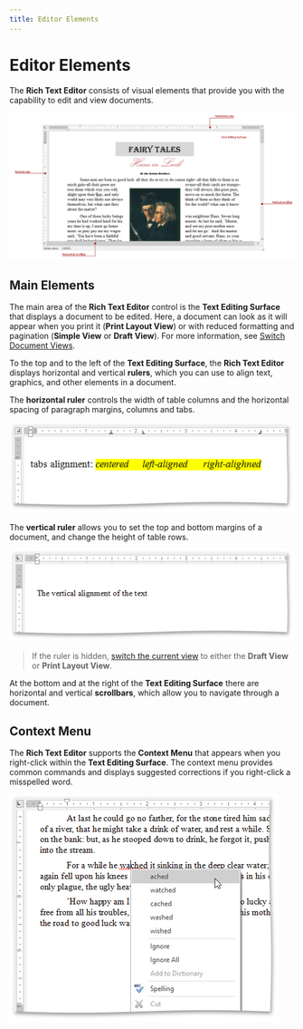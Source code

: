 ```yaml
---
title: Editor Elements
---
```

# Editor Elements
The **Rich Text Editor** consists of visual elements that provide you with the capability to edit and view documents.

![RTEElementsOverView](../../../images/Img121233.png)

## Main Elements
The main area of the **Rich Text Editor** control is the **Text Editing Surface** that displays a document to be edited. Here, a document can look as it will appear when you print it (**Print Layout View**) or with reduced formatting and pagination (**Simple View** or **Draft View**). For more information, see [Switch Document Views](../../../../interface-elements-for-desktop/articles/rich-text-editor/viewing-and-navigating/switch-document-views.md).

To the top and to the left of the **Text Editing Surface**, the **Rich Text Editor** displays horizontal and vertical **rulers**, which you can use to align text, graphics, and other elements in a document.

The **horizontal ruler** controls the width of table columns and the horizontal spacing of paragraph margins, columns and tabs.

![RTETabsAlignment](../../../images/Img121322.png)

The **vertical ruler** allows you to set the top and bottom margins of a document, and change the height of table rows.

![RTEVerticalAlignment](../../../images/Img121323.png)

> If the ruler is hidden, [switch the current view](../../../../interface-elements-for-desktop/articles/rich-text-editor/viewing-and-navigating/switch-document-views.md) to either the **Draft View** or **Print Layout View**.

At the bottom and at the right of the **Text Editing Surface** there are horizontal and vertical **scrollbars**, which allow you to navigate through a document.

## Context Menu
The **Rich Text Editor** supports the **Context Menu** that appears when you right-click within the **Text Editing Surface**. The context menu provides common commands and displays suggested corrections if you right-click a misspelled word.

![RTESpellCheckingContextMenu](../../../images/Img121326.png)